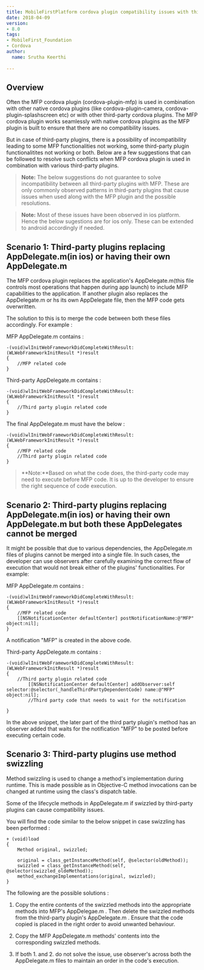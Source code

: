```yaml
---
title: MobileFirstPlatform cordova plugin compatibility issues with third-party plugins and their resolutions
date: 2018-04-09
version:
- 8.0
tags:
- MobileFirst_Foundation
- Cordova
author:
  name: Srutha Keerthi
  
---
```



## Overview
Often the MFP cordova plugin (cordova-plugin-mfp) is used in combination with other native cordova plugins (like cordova-plugin-camera, cordova-plugin-splashscreen etc) or with other third-party cordova plugins. The MFP cordova plugin works seamlessly with native cordova plugins as the MFP plugin is built to ensure that there are no compatibility issues. 

But in case of third-party plugins, there is a possibility of incompatibility leading to some MFP functionalities not working, some third-party plugin functionalitites not working or both. Below are a few suggestions that can be followed to resolve such conflicts when MFP cordova plugin is used in combination with various third-party plugins.

> **Note:** The below suggestions do not guarantee to solve incompatibility between all third-party plugins with MFP. These are only commonly observed patterns in third-party plugins that cause issues when used along with the MFP plugin and the possible resolutions.


> **Note:** Most of these issues have been observed in ios platform. Hence the below sugestions are for ios only. These can be extended to android accordingly if needed.

## Scenario 1: Third-party plugins replacing AppDelegate.m(in ios) or having their own AppDelegate.m
The MFP cordova plugin replaces the application's AppDelegate.m(this file controls most operations that happen during app launch) to include MFP capabilities to the application. If another plugin also replaces the AppDelegate.m or hs its own AppDelegate file, then the MFP code gets overwritten. 

The solution to this is to merge the code between both these files accordingly. For example :

MFP AppDelegate.m contains :

```
-(void)wlInitWebFrameworkDidCompleteWithResult:(WLWebFrameworkInitResult *)result
{
    //MFP related code
}
```

Third-party AppDelegate.m contains : 

```
-(void)wlInitWebFrameworkDidCompleteWithResult:(WLWebFrameworkInitResult *)result
{
 	//Third party plugin related code  
}

```

The final AppDelegate.m must have the below :

```
-(void)wlInitWebFrameworkDidCompleteWithResult:(WLWebFrameworkInitResult *)result
{
    //MFP related code
    //Third party plugin related code
}
```

> **Note:**Based on what the code does, the third-party code may need to execute before MFP code. It is up to the developer to ensure the right sequence of code execution.



## Scenario 2: Third-party plugins replacing AppDelegate.m(in ios) or having their own AppDelegate.m but both these AppDelegates cannot be merged


It might be possible that due to various dependencies, the AppDelegate.m files of plugins cannot be merged into a single file.
In such cases, the developer can use observers after carefully examining the correct flow of execution that would not break either of the plugins' functionalities. For example:

MFP AppDelegate.m contains :

```
-(void)wlInitWebFrameworkDidCompleteWithResult:(WLWebFrameworkInitResult *)result
{
    //MFP related code
    [[NSNotificationCenter defaultCenter] postNotificationName:@"MFP" object:nil];
}
```
A notification "MFP" is created in the above code.

Third-party AppDelegate.m contains : 

```
-(void)wlInitWebFrameworkDidCompleteWithResult:(WLWebFrameworkInitResult *)result
{
 	//Third party plugin related code  
 	    [[NSNotificationCenter defaultCenter] addObserver:self selector:@selector(_handleThirdPartyDependentCode) name:@"MFP" object:nil];
 	    //Third party code that needs to wait for the notification

}

```
In the above snippet, the later part of the third party plugin's method has an observer added that waits for the notification "MFP" to be posted before executing certain code.


## Scenario 3: Third-party plugins use method swizzling 

Method swizzling is used to change a method's implementation during runtime. This is made possible as in Objective-C method invocations can be changed at runtime using the class's dispatch table. 

Some of the lifecycle methods in AppDelegate.m if swizzled by third-party plugins can cause compatibility issues.

You will find the code similar to the below snippet in case swizzling has been performed :

```
+ (void)load
{
    Method original, swizzled;
    
    original = class_getInstanceMethod(self, @selector(oldMethod));
    swizzled = class_getInstanceMethod(self, @selector(swizzled_oldeMethod));
    method_exchangeImplementations(original, swizzled);
}
```

The following are the possible solutions :
 
 1. Copy the entire contents of the swizzled methods into the appropriate methods into MFP's AppDelegae.m . Then delete the swizzled methods from the third-party plugin's AppDelegate.m . Ensure that the code copied is placed in the right order to avoid unwanted behaviour.
 
 2. Copy the MFP AppDelegate.m methods' contents into the corresponding swizzled methods. 

 3. If both 1. and 2. do not solve the issue, use observer's across both the AppDelegate.m files to maintain an order in the code's execution.

